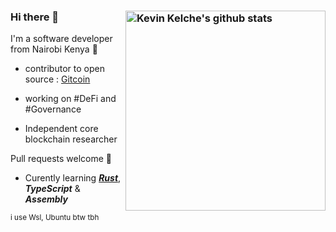 
### Hi there 👋 <a href="https://github.com/kelcheone"><img src="https://github-readme-stats.vercel.app/api?username=kelcheone&count_private=true&include_all_commits=true&hide_rank=true&theme=chartreuse-dark&disable_animations=true&custom_title=Stats" align="right" width="320" alt="Kevin Kelche's github stats" /></a>

I'm a software developer from Nairobi Kenya 🦒 

- contributor to open source : [Gitcoin](https://gitcoin.co)

- working on #DeFi and #Governance

- Independent core blockchain researcher

Pull requests welcome 🙂

- Curently learning [**_Rust_**](https://rust-lang.org), **_TypeScript_** & **_Assembly_**

<sub>i use Wsl, Ubuntu btw tbh</sub>

